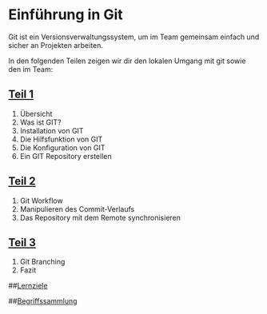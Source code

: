 # Einführung in Git

Git ist ein Versionsverwaltungssystem, um im Team gemeinsam einfach und sicher an Projekten arbeiten.

In den folgenden Teilen zeigen wir dir den lokalen Umgang mit git sowie den im Team:

## [Teil 1](git_Teil1.md)

1. Übersicht
2. Was ist GIT?
3. Installation von GIT
4. Die Hilfsfunktion von GIT
5. Die Konfiguration von GIT
6. Ein GIT Repository erstellen

## [Teil 2](git_Teil2.md)

1. Git Workflow 
2. Manipulieren des Commit-Verlaufs 
3. Das Repository mit dem Remote synchronisieren

## [Teil 3](git_Teil3.md)

1. Git Branching
2. Fazit

##[Lernziele](../../checklists/checklist_git.md)

##[Begriffssammlung](../../begriffe/begriffe_git.md)
